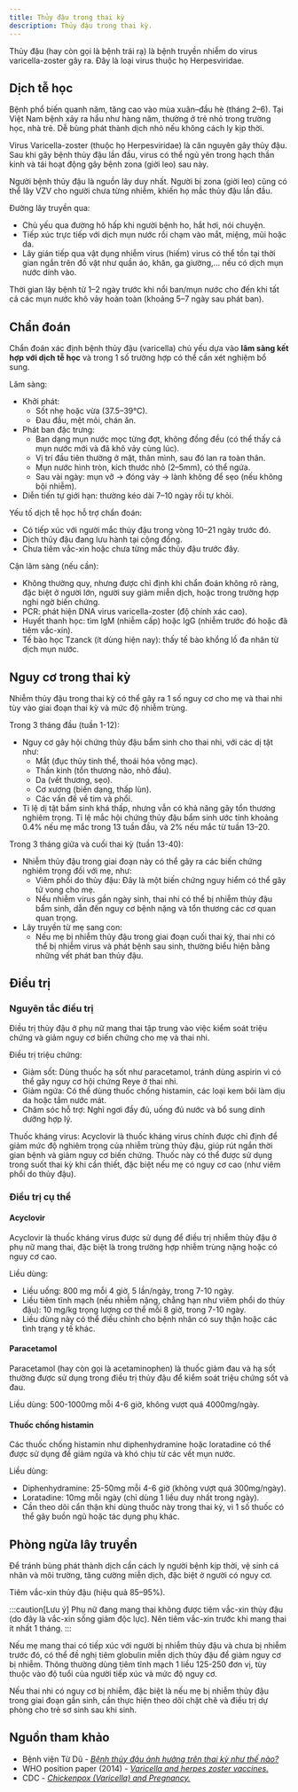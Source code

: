 ```yaml
---
title: Thủy đậu trong thai kỳ
description: Thủy đậu trong thai kỳ.
---
```


Thủy đậu (hay còn gọi là bệnh trái rạ) là bệnh truyền nhiễm do virus varicella-zoster gây ra. Đây là loại virus thuộc họ Herpesviridae.

## Dịch tễ học

Bệnh phổ biến quanh năm, tăng cao vào mùa xuân–đầu hè (tháng 2–6). Tại Việt Nam bệnh xảy ra hầu như hàng năm, thường ở trẻ nhỏ trong trường học, nhà trẻ. Dễ bùng phát thành dịch nhỏ nếu không cách ly kịp thời.

Virus Varicella-zoster (thuộc họ Herpesviridae) là căn nguyên gây thủy đậu. Sau khi gây bệnh thủy đậu lần đầu, virus có thể ngủ yên trong hạch thần kinh và tái hoạt động gây bệnh zona (giời leo) sau này.

Người bệnh thủy đậu là nguồn lây duy nhất. Người bị zona (giời leo) cũng có thể lây VZV cho người chưa từng nhiễm, khiến họ mắc thủy đậu lần đầu.

Đường lây truyền qua:
- Chủ yếu qua đường hô hấp khi người bệnh ho, hắt hơi, nói chuyện.
- Tiếp xúc trực tiếp với dịch mụn nước rồi chạm vào mắt, miệng, mũi hoặc da.
- Lây gián tiếp qua vật dụng nhiễm virus (hiếm) virus có thể tồn tại thời gian ngắn trên đồ vật như quần áo, khăn, ga giường,… nếu có dịch mụn nước dính vào.

Thời gian lây bệnh từ 1–2 ngày trước khi nổi ban/mụn nước cho đến khi tất cả các mụn nước khô vảy hoàn toàn (khoảng 5–7 ngày sau phát ban).

## Chẩn đoán

Chẩn đoán xác định bệnh thủy đậu (varicella) chủ yếu dựa vào **lâm sàng kết hợp với dịch tễ học** và trong 1 số trường hợp có thể cần xét nghiệm bổ sung.

Lâm sàng:
- Khởi phát:
  - Sốt nhẹ hoặc vừa (37.5–39°C).
  - Đau đầu, mệt mỏi, chán ăn.
- Phát ban đặc trưng:
  - Ban dạng mụn nước mọc từng đợt, không đồng đều (có thể thấy cả mụn nước mới và đã khô vảy cùng lúc).
  - Vị trí đầu tiên thường ở mặt, thân mình, sau đó lan ra toàn thân.
  - Mụn nước hình tròn, kích thước nhỏ (2–5mm), có thể ngứa.
  - Sau vài ngày: mụn vỡ → đóng vảy → lành không để sẹo (nếu không bội nhiễm).
- Diễn tiến tự giới hạn: thường kéo dài 7–10 ngày rồi tự khỏi.

Yếu tố dịch tễ học hỗ trợ chẩn đoán:
- Có tiếp xúc với người mắc thủy đậu trong vòng 10–21 ngày trước đó.
- Dịch thủy đậu đang lưu hành tại cộng đồng.
- Chưa tiêm vắc-xin hoặc chưa từng mắc thủy đậu trước đây.

Cận lâm sàng (nếu cần):
- Không thường quy, nhưng được chỉ định khi chẩn đoán không rõ ràng, đặc biệt ở người lớn, người suy giảm miễn dịch, hoặc trong trường hợp nghi ngờ biến chứng.
- PCR: phát hiện DNA virus varicella-zoster (độ chính xác cao).
- Huyết thanh học: tìm IgM (nhiễm cấp) hoặc IgG (nhiễm trước đó hoặc đã tiêm vắc-xin).
- Tế bào học Tzanck (ít dùng hiện nay): thấy tế bào khổng lồ đa nhân từ dịch mụn nước.

## Nguy cơ trong thai kỳ

Nhiễm thủy đậu trong thai kỳ có thể gây ra 1 số nguy cơ cho mẹ và thai nhi tùy vào giai đoạn thai kỳ và mức độ nhiễm trùng.

Trong 3 tháng đầu (tuần 1-12):
- Nguy cơ gây hội chứng thủy đậu bẩm sinh cho thai nhi, với các dị tật như:
  - Mắt (đục thủy tinh thể, thoái hóa võng mạc).
  - Thần kinh (tổn thương não, nhỏ đầu).
  - Da (vết thương, sẹo).
  - Cơ xương (biến dạng, thấp lùn).
  - Các vấn đề về tim và phổi.
- Tỉ lệ dị tật bẩm sinh khá thấp, nhưng vẫn có khả năng gây tổn thương nghiêm trọng. Tỉ lệ mắc hội chứng thủy đậu bẩm sinh ước tính khoảng 0.4% nếu mẹ mắc trong 13 tuần đầu, và 2% nếu mắc từ tuần 13–20.

Trong 3 tháng giữa và cuối thai kỳ (tuần 13-40):
- Nhiễm thủy đậu trong giai đoạn này có thể gây ra các biến chứng nghiêm trọng đối với mẹ, như:
  - Viêm phổi do thủy đậu: Đây là một biến chứng nguy hiểm có thể gây tử vong cho mẹ.
  - Nếu nhiễm virus gần ngày sinh, thai nhi có thể bị nhiễm thủy đậu bẩm sinh, dẫn đến nguy cơ bệnh nặng và tổn thương các cơ quan quan trọng.
- Lây truyền từ mẹ sang con:
  - Nếu mẹ bị nhiễm thủy đậu trong giai đoạn cuối thai kỳ, thai nhi có thể bị nhiễm virus và phát bệnh sau sinh, thường biểu hiện bằng những vết phát ban thủy đậu.

## Điều trị

### Nguyên tắc điều trị

Điều trị thủy đậu ở phụ nữ mang thai tập trung vào việc kiểm soát triệu chứng và giảm nguy cơ biến chứng cho mẹ và thai nhi.

Điều trị triệu chứng:
  - Giảm sốt: Dùng thuốc hạ sốt như paracetamol, tránh dùng aspirin vì có thể gây nguy cơ hội chứng Reye ở thai nhi.
  - Giảm ngứa: Có thể dùng thuốc chống histamin, các loại kem bôi làm dịu da hoặc tắm nước mát.
  - Chăm sóc hỗ trợ: Nghỉ ngơi đầy đủ, uống đủ nước và bổ sung dinh dưỡng hợp lý.

Thuốc kháng virus: Acyclovir là thuốc kháng virus chính được chỉ định để giảm mức độ nghiêm trọng của nhiễm trùng thủy đậu, giúp rút ngắn thời gian bệnh và giảm nguy cơ biến chứng. Thuốc này có thể được sử dụng trong suốt thai kỳ khi cần thiết, đặc biệt nếu mẹ có nguy cơ cao (như viêm phổi do thủy đậu).

### Điều trị cụ thể

#### Acyclovir

Acyclovir là thuốc kháng virus được sử dụng để điều trị nhiễm thủy đậu ở phụ nữ mang thai, đặc biệt là trong trường hợp nhiễm trùng nặng hoặc có nguy cơ cao.

Liều dùng:
  - Liều uống: 800 mg mỗi 4 giờ, 5 lần/ngày, trong 7-10 ngày.
  - Liều tiêm tĩnh mạch (nếu nhiễm nặng, chẳng hạn như viêm phổi do thủy đậu): 10 mg/kg trọng lượng cơ thể mỗi 8 giờ, trong 7-10 ngày.
  - Liều dùng này có thể điều chỉnh cho bệnh nhân có suy thận hoặc các tình trạng y tế khác.

#### Paracetamol

Paracetamol (hay còn gọi là acetaminophen) là thuốc giảm đau và hạ sốt thường được sử dụng trong điều trị thủy đậu để kiểm soát triệu chứng sốt và đau.

Liều dùng: 500-1000mg mỗi 4-6 giờ, không vượt quá 4000mg/ngày.

#### Thuốc chống histamin

Các thuốc chống histamin như diphenhydramine hoặc loratadine có thể được sử dụng để giảm ngứa và khó chịu từ các vết mụn nước.

Liều dùng:
  - Diphenhydramine: 25-50mg mỗi 4-6 giờ (không vượt quá 300mg/ngày).
  - Loratadine: 10mg mỗi ngày (chỉ dùng 1 liều duy nhất trong ngày).
  - Cần theo dõi cẩn thận khi dùng thuốc này trong thai kỳ, vì 1 số thuốc có thể gây buồn ngủ hoặc tác dụng phụ khác.

## Phòng ngừa lây truyền

Để tránh bùng phát thành dịch cần cách ly người bệnh kịp thời, vệ sinh cá nhân và môi trường, tăng cường miễn dịch, đặc biệt ở người có nguy cơ.

Tiêm vắc-xin thủy đậu (hiệu quả 85–95%).

:::caution[Lưu ý]
Phụ nữ đang mang thai không được tiêm vắc-xin thủy đậu (do đây là vắc-xin sống giảm độc lực). Nên tiêm vắc-xin trước khi mang thai ít nhất 1 tháng.
:::

Nếu mẹ mang thai có tiếp xúc với người bị nhiễm thủy đậu và chưa bị nhiễm trước đó, có thể đề nghị tiêm globulin miễn dịch thủy đậu để giảm nguy cơ bị nhiễm. Thông thường dùng tiêm tĩnh mạch 1 liều 125-250 đơn vị, tùy thuộc vào độ tuổi của người tiếp xúc và mức độ nguy cơ.

Nếu thai nhi có nguy cơ bị nhiễm, đặc biệt là nếu mẹ bị nhiễm thủy đậu trong giai đoạn gần sinh, cần thực hiện theo dõi chặt chẽ và điều trị dự phòng cho trẻ sơ sinh sau khi sinh.

## Nguồn tham khảo

- Bệnh viện Từ Dũ - [_Bệnh thủy đậu ảnh hưởng trên thai kỳ như thế nào?_](https://www.tudu.com.vn/vn/y-hoc-thuong-thuc/suc-khoe-phu-nu/lam-me-an-toan/cham-soc-ba-me-mang-thai/benh-thuy-dau-anh-huong-tren-thai-ky-nhu-the-nao/)
- WHO position paper (2014) - [_Varicella and herpes zoster vaccines._](https://www.who.int/publications/i/item/who-wer8925)
- CDC - [_Chickenpox (Varicella) and Pregnancy._](https://www.cdc.gov/pregnancy/infections-chickenpox.html)